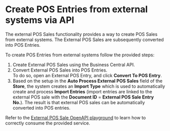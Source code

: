 # Create POS Entries from external systems via API

The external POS Sales functionality provides a way to create POS Sales from external systems. The External POS Sales are subsequently converted into POS Entries.

To create POS Entries from external systems follow the provided steps:

1. Create External POS Sales using the Business Central API.
2. Convert External POS Sales into POS Entries.    
   To do so, open an External POS Entry, and click **Convert To POS Entry**.
3. Based on the setup in the **Auto Process External POS Sales** field of the **Store**, the system creates an **Import Type** which is used to automatically create and process **Import Entries** (import entries are linked to the external POS sale with the **Document ID** = **External POS Sale Entry No.**). The result is that external POS sales can be automatically converted into POS entries.

Refer to the [External POS Sale OpenAPI playground](/api/sandbox.html?spec=external_pos_sale.json) to learn how to correctly consume the provided service.

